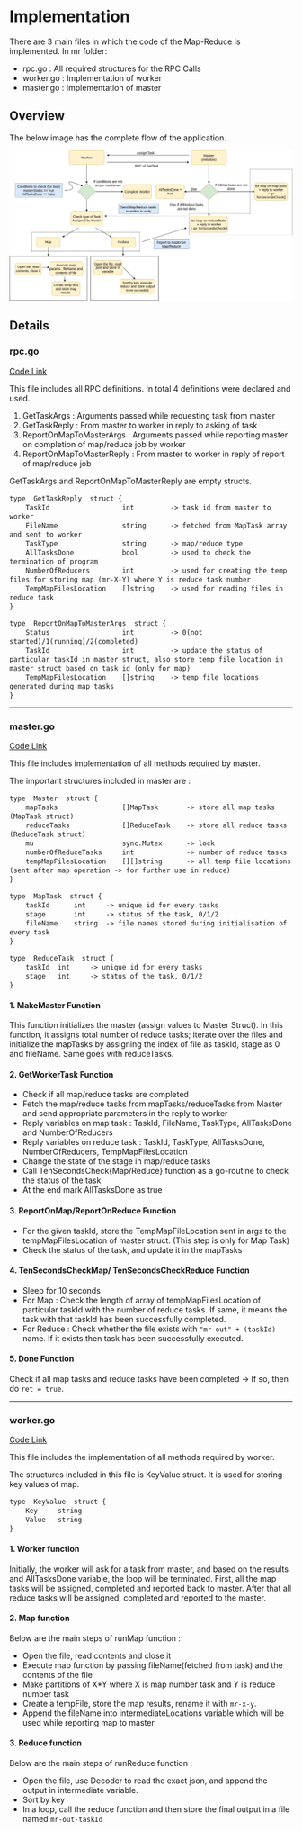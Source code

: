 # Implementation

There are 3 main files in which the code of the Map-Reduce is implemented. 
In mr folder:

 - rpc.go : All required structures for the RPC Calls
 - worker.go : Implementation of worker
 - master.go : Implementation of master

## Overview
The below image has the complete flow of the application.

![image](https://github.com/nisarg1499/MIT-6.824-Labs/blob/main/docs_solutions/lab1-Distributed_Map_Reduce/system-overview.jpg)


## Details 

### rpc.go
[Code Link](https://github.com/samkitbarbhaya/MIT-6.824/blob/main/src/mr/rpc.go)

This file includes all RPC definitions. In total 4 definitions were declared and used. 

 1. GetTaskArgs : Arguments passed while requesting task from master 
 2. GetTaskReply : From master to worker in reply to asking of task  
 3. ReportOnMapToMasterArgs : Arguments passed while reporting master on completion of map/reduce job by worker
 4. ReportOnMapToMasterReply : From master to worker in reply of report of map/reduce job 
 
 GetTaskArgs and ReportOnMapToMasterReply are empty structs.
```
type  GetTaskReply  struct {
	TaskId 					int			-> task id from master to worker  
	FileName 				string		-> fetched from MapTask array and sent to worker
	TaskType 				string		-> map/reduce type
	AllTasksDone 			bool		-> used to check the termination of program
	NumberOfReducers 		int			-> used for creating the temp files for storing map (mr-X-Y) where Y is reduce task number
	TempMapFilesLocation 	[]string	-> used for reading files in reduce task
}
```

```
type  ReportOnMapToMasterArgs  struct {
	Status					int			-> 0(not started)/1(running)/2(completed)
	TaskId 					int			-> update the status of particular taskId in master struct, also store temp file location in master struct based on task id (only for map)
	TempMapFilesLocation 	[]string	-> temp file locations generated during map tasks
}
```	

---


### master.go
[Code Link](https://github.com/nisarg1499/MIT-6.824-Labs/blob/main/src/mr/master.go)

This file includes implementation of all methods required by master. 

The important structures included in master are : 
```
type  Master  struct {
	mapTasks 				[]MapTask		-> store all map tasks (MapTask struct)
	reduceTasks 			[]ReduceTask	-> store all reduce tasks (ReduceTask struct)
	mu 						sync.Mutex		-> lock
	numberOfReduceTasks 	int				-> number of reduce tasks
	tempMapFilesLocation 	[][]string		-> all temp file locations (sent after map operation -> for further use in reduce)
}
```
```
type  MapTask  struct {
	taskId 		int		-> unique id for every tasks
	stage 		int		-> status of the task, 0/1/2
	fileName 	string	-> file names stored during initialisation of every task
}
```
```
type  ReduceTask  struct {
	taskId 	int		-> unique id for every tasks
	stage 	int		-> status of the task, 0/1/2
}
```

 #### 1. MakeMaster Function
 
 This function initializes the master (assign values to Master Struct). In this function, it assigns total number of reduce tasks; iterate over the files and initialize the mapTasks by assigning the index of file as taskId, stage as 0 and fileName. Same goes with reduceTasks.
   
 #### 2. GetWorkerTask Function
 - Check if all map/reduce tasks are completed
 - Fetch the map/reduce tasks from mapTasks/reduceTasks from Master and send appropriate parameters in the reply to worker
 - Reply variables on map task : TaskId, FileName, TaskType, AllTasksDone and NumberOfReducers
 - Reply variables on reduce task : TaskId, TaskType, AllTasksDone, NumberOfReducers, TempMapFilesLocation
 - Change the state of the stage in map/reduce tasks
 - Call TenSecondsCheck{Map/Reduce} function as a go-routine to check the status of the task
 - At the end mark AllTasksDone as true 
 
 #### 3. ReportOnMap/ReportOnReduce Function
 - For the given taskId, store the TempMapFileLocation sent in args to the tempMapFilesLocation of master struct. (This step is only for Map Task)
 - Check the status of the task, and update it in the mapTasks  
 
 #### 4. TenSecondsCheckMap/ TenSecondsCheckReduce Function
 - Sleep for 10 seconds
 - For Map : Check the length of array of tempMapFilesLocation of particular taskId with the number of reduce tasks. If same, it means the task with that taskId has been successfully completed.
 - For Reduce : Check whether the file exists with `"mr-out" + (taskId)` name. If it exists then task has been successfully executed. 
 
 #### 5. Done Function
 
 Check if all map tasks and reduce tasks have been completed -> If so, then do `ret = true`.

---


### worker.go
[Code Link](https://github.com/samkitbarbhaya/MIT-6.824/blob/main/src/mr/worker.go)

This file includes the implementation of all methods required by worker. 

The structures included in this file is KeyValue struct. It is used for storing key values of map.
```
type  KeyValue  struct {
	Key 	string
	Value 	string
}
```
 
#### 1. Worker function
 
Initially, the worker will ask for a task from master, and based on the results and AllTasksDone variable, the loop will be terminated. First, all the map tasks will be assigned, completed and reported back to master. After that all reduce tasks will be assigned, completed and reported to the master. 

#### 2. Map function

Below are the main steps of runMap function : 
- Open the file, read contents and close it
-  Execute map function by passing fileName(fetched from task) and the contents of the file
- Make partitions of X*Y where X is map number task and Y is reduce number task
- Create a tempFile, store the map results, rename it with `mr-x-y`.
- Append the fileName into intermediateLocations variable which will be used while reporting map to master
 
#### 3. Reduce function 

Below are the main steps of runReduce function : 
- Open the file, use Decoder to read the exact json, and append the output in intermediate variable.
- Sort by key
- In a loop, call the reduce function and then store the final output in a file named `mr-out-taskId` 	
